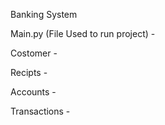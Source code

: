 Banking System

Main.py (File Used to run project) - 

Costomer - 

Recipts -

Accounts -

Transactions -
